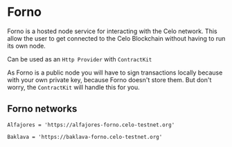 # Forno

Forno is a hosted node service for interacting with the Celo network. This allow the user to get connected to the Celo Blockchain without having to run its own node.

Can be used as an `Http Provider` with `ContractKit`

As Forno is a public node you will have to sign transactions locally because with your own private key, because Forno doesn't store them. But don't worry, the `ContractKit` will handle this for you.

## Forno networks

```text
Alfajores = 'https://alfajores-forno.celo-testnet.org'

Baklava = 'https://baklava-forno.celo-testnet.org'
```

